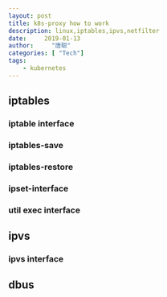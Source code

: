```yaml
---
layout: post
title: k8s-proxy how to work 
description: linux,iptables,ipvs,netfilter 
date:     2019-01-13
author:     "唐聪"
categories: [ "Tech"]
tags:
    - kubernetes
---
```


## iptables 

### iptable interface

### iptables-save  

### iptables-restore  

### ipset-interface

### util exec interface

## ipvs 

### ipvs interface

## dbus 



